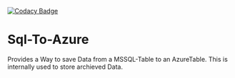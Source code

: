 [![Codacy Badge](https://api.codacy.com/project/badge/Grade/ef41e9449c664a4b8ff4d1045d667e99)](https://www.codacy.com/app/CKrowiorsch/Sql-To-Azure?utm_source=github.com&amp;utm_medium=referral&amp;utm_content=CKrowiorsch/Sql-To-Azure&amp;utm_campaign=Badge_Grade)

# Sql-To-Azure

Provides a Way to save Data from a MSSQL-Table to an AzureTable. This is internally used to store archieved Data.